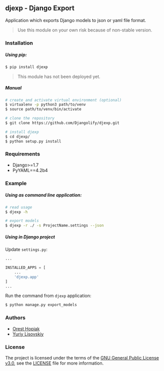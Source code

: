 ## djexp - Django Export

Application which exports Django models to json or yaml file format.
> Use this module on your own risk because of non-stable version.

### Installation
##### Using pip:
```bash
$ pip install djexp
```
> This module has not been deployed yet.

##### Manual
```bash
# create and activate virtual environment (optional)
$ virtualenv -p python3 path/to/venv
$ source path/to/venv/bin/activate

# clone the repository
$ git clone https://github.com/Djangolify/djexp.git

# install djexp
$ cd djexp/
$ python setup.py install
```

### Requirements
- Django>=1.7
- PyYAML==4.2b4

### Example
##### Using as command line application:
```bash
# read usage
$ djexp -h

# export models
$ djexp -r ./ -s ProjectName.settings --json
```

##### Using in Django project
Update `settings.py`:
```python
...

INSTALLED_APPS = [
    ...
    'djexp.app'
]
...
```

Run the command from `djexp` application:
```bash
$ python manage.py export_models
```

### Authors
* [Orest Hopiak](https://github.com/OHopiak)
* [Yuriy Lisovskiy](https://github.com/YuriyLisovskiy)

### License
The project is licensed under the terms of the [GNU General Public License v3.0](https://opensource.org/licenses/GPL-3.0), see the [LICENSE](LICENSE) file for more information.
